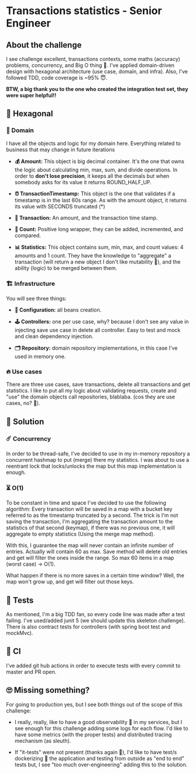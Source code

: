 # Transactions statistics - Senior Engineer

## About the challenge

I see challenge excellent, transactions contexts, some maths (accuracy) problems, concurrency, and Big O thing 😬.
I've applied domain-driven design with hexagonal architecture (use case, domain, and infra). Also, I've followed TDD,
code coverage is ~95% 😇.

**BTW, a big thank you to the one who created the integration test set, they were super helpful!!**

## 🐝 Hexagonal

### 👔 Domain

I have all the objects and logic for my domain here. Everything related to business that may change in future iterations

- **💰 Amount:** This object is big decimal container. It's the one that owns the logic about calculating min, max, sum, and divide operations. 
  In order to **don't lose precision**, it keeps all the decimals but when somebody asks for its value it returns ROUND_HALF_UP.


- **⏰ TransactionTimestamp:** This object is the one that validates if a timestamp is in the last 60s range. As with the amount object, it returns its value with SECONDS truncated (*)


- **🤝 Transaction:** An amount, and the transaction time stamp.


- **🐜 Count:** Positive long wrapper, they can be added, incremented, and compared.


- **📊 Statistics:** This object contains sum, min, max, and count values: 4 amounts and 1 count. They have the knowledge to "aggregate" a transaction (will return a new object I don't like mutability 🙅), and the ability (logic) to be merged between them.


### 🏗 Infrastructure

You will see three things:

- **🧮 Configuration:** all beans creation.


- **🕹 Controllers:** one per use case, why? because I don't see any value in injecting save use case in delete all controller. Easy to test and mock and clean dependency injection.


- **🗂 Repository:** domain repository implementations, in this case I've used in memory one.

### 🔥 Use cases

There are three use cases, save transactions, delete all transactions and get statistics.
I like to put all my logic about validating requests, create and "use" the domain objects call repositories, blablaba. (cos they are use cases, no? 🤔).

## 🧩 Solution

### ☄️ Concurrency

In order to be thread-safe, I've decided to use in my in-memory repository a concurrent hashmap to put (merge) there my statistics. I was about to use a reentrant lock that locks/unlocks the map but this map implementation is enough.

### ⏳ O(1)

To be constant in time and space I've decided to use the following algorithm:
Every transaction will be saved in a map with a bucket key referred to as the timestamp truncated by a second.
The trick is I'm not saving the transaction, I'm aggregating the transaction amount to the statistics of that second (keymap),
if there was no previous one, it will aggregate to empty statistics (Using the merge map method).

With this, I guarantee the map will never contain an infinite number of entries. Actually will contain 60 as max.
Save method will delete old entries and get will filter the ones inside the range. So max 60 items in a map (worst case) -> O(1).

What happen if there is no more saves in a certain time window? Well, the map won't grow up, and get will filter out those keys.

## 🧪 Tests

As mentioned, I'm a big TDD fan, so every code line was made after a test failing. I've used/added junit 5 (we should update this skeleton challenge).
There is also contract tests for controllers (with spring boot test and mockMvc).

## 🚀 CI

I've added git hub actions in order to execute tests with every commit to master and PR open.

## 🙄 Missing something?

For going to production yes, but I see both things out of the scope of this challenge:

- I really, really, like to have a good observability 🔎 in my services, but I see enough for this challenge adding some logs for each flow.
  I'd like to have some metrics (with the proper tests) and distributed tracing mechanism (as sleuth).
  

- If "it-tests" were not present (thanks again 🤗), I'd like to have test/s dockerizing 🚢 the application and testing from outside as "end to end" tests but,
  I see "too much over-engineering" adding this to the solution.
  